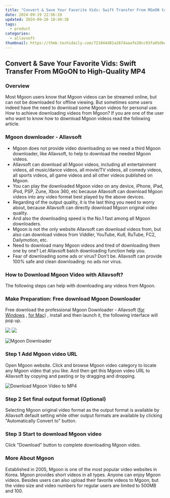 ```yaml
---
title: "Convert & Save Your Favorite Vids: Swift Transfer From MGoON to High-Quality MP4"
date: 2024-09-19 22:56:19
updated: 2024-09-20 10:49:38
tags:
  - product
categories:
  - allavsoft
thumbnail: https://thmb.techidaily.com/721844d81a2674aaafe28cc93fa85dbee744a7d0e151c9e44399471e099cac39.jpg
---
```


## Convert & Save Your Favorite Vids: Swift Transfer From MGoON to High-Quality MP4

### Overview

Most Mgoon users know that Mgoon videos can be streamed online, but can not be downloaded for offline viewing. But sometimes some users indeed have the need to download some Mgoon videos for personal use. How to achieve downloading videos from Mgoon? If you are one of the user who want to know how to download Mgoon videos read the following article.

### Mgoon downloader - Allavsoft

* Mgoon does not provide video downloading so we need a third Mgoon downloader, like Allavsoft, to help to download the needed Mgoon videos.
* Allavsoft can download all Mgoon videos, including all entertainment videos, all music/dance videos, all movie/TV videos, all comedy videos, all sports videos, all game videos and all other videos published on Mgoon.
* You can play the downloaded Mgoon video on any device, iPhone, iPad, iPod, PSP, Zune, Xbox 360, etc because Allavsoft can download Mgoon videos into any video format best played by the above devices.
* Regarding of the output quality, it is the last thing you need to worry about, because Allavsoft can directly download Mgoon original video quality.
* And also the downloading speed is the No.1 fast among all Mgoon downloaders.
* Mgoon is not the only website Allavsoft can download videos from, but also can download videos from Viddler, YouTube, Ku6, RuTube, FC2, Dailymotion, etc.
* Need to download many Mgoon videos and tired of downloading them one by one? Let Allavsoft batch downloading function help you.
* Fear of downloading some ads or virus? Don't be. Allavsoft can provide 100% safe and clean downloading: no ads nor virus.

### How to Download Mgoon Video with Allavsoft?

The following steps can help with downloading any videos from Mgoon.

### Make Preparation: Free download Mgoon Downloader

Free download the professional Mgoon Downloader - Allavsoft ([for Windows](https://tools.techidaily.com/allavsoft/products/) , [for Mac](https://tools.techidaily.com/allavsoft/products/)) , install and then launch it, the following interface will pop up.

[![](https://www.allavsoft.com/how-to/../images/how-to/free-download-win.jpg)](https://tools.techidaily.com/allavsoft/products/) [![](https://www.allavsoft.com/how-to/../images/how-to/free-download-mac.jpg)](https://tools.techidaily.com/allavsoft/products/)

![Mgoon Downloader](https://www.allavsoft.com/how-to/../images/allavsoft/screen-shot-600.jpg)

### Step 1 Add Mgoon video URL

Open Mgoon website. Click and browse Mgoon video category to locate any Mgoon video that you like. And then get this Mgoon video URL to Allavsoft by copying and pasting or by dragging and dropping.

![Download Mgoon Video to MP4](https://www.allavsoft.com/how-to/../images/how-to/download-rtmp-video/download-rtmp-video.jpg)

### Step 2 Set final output format (Optional)

Selecting Mgoon original video format as the output format is available by Allavsoft default setting while other output formats are available by clicking "Automatically Convert to" button.

### Step 3 Start to download Mgoon video

Click "Download" button to complete downloading Mgoon video.

### More About Mgoon

Established in 2005, Mgoon is one of the most popular video websites in Korea. Mgoon provides short videos in all types. Anyone can enjoy Mgoon videos. Besides users can also upload their favorite videos to Mgoon, but the video size and video numbers for regular users are limited to 500MB and 100.

<ins class="adsbygoogle"
     style="display:block"
     data-ad-format="autorelaxed"
     data-ad-client="ca-pub-7571918770474297"
     data-ad-slot="1223367746"></ins>



<ins class="adsbygoogle"
     style="display:block"
     data-ad-client="ca-pub-7571918770474297"
     data-ad-slot="8358498916"
     data-ad-format="auto"
     data-full-width-responsive="true"></ins>
